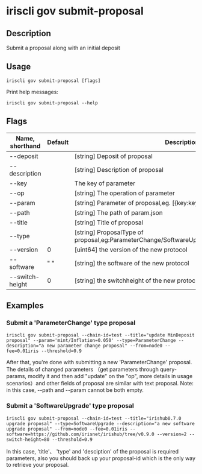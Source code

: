 # iriscli gov submit-proposal

## Description

Submit a proposal along with an initial deposit

## Usage

```
iriscli gov submit-proposal [flags]
```

Print help messages:

```
iriscli gov submit-proposal --help
```
## Flags

| Name, shorthand  | Default                    | Description                                                                                                                                          | Required |
| ---------------- | -------------------------- | ---------------------------------------------------------------------------------------------------------------------------------------------------- | -------- |
| --deposit        |                            | [string] Deposit of proposal                                                                                                                         |          |
| --description    |                            | [string] Description of proposal                                                                                                                     | Yes      |
| --key            |                            | The key of parameter                                                                                                                                 |          |
| --op             |                            | [string] The operation of parameter                                                                                                                  |          |
| --param          |                            | [string] Parameter of proposal,eg. [{key:key,value:value,op:update}]                                                                                 |          |
| --path           |                            | [string] The path of param.json                                                                                                                      |          |
| --title          |                            | [string] Title of proposal                                                                                                                           | Yes      |
| --type           |                            | [string] ProposalType of proposal,eg:ParameterChange/SoftwareUpgrade/SoftwareHalt/TxTaxUsage                                                                            | Yes      |
| --version           |            0                | [uint64] the version of the new protocol                                                                            |       |
| --software           |           " "                 | [string] the software of the new protocol                                                                         |       |
| --switch-height           |       0                     | [string] the switchheight of the new protocol                                                         |       |

## Examples

### Submit a 'ParameterChange' type proposal

```shell
iriscli gov submit-proposal --chain-id=test --title="update MinDeposit proposal" --param='mint/Inflation=0.050' --type=ParameterChange --description="a new parameter change proposal" --from=node0 --fee=0.01iris --threshold=0.9
```

After that, you're done with submitting a new 'ParameterChange' proposal. 
The details of changed parameters （get parameters through query-params, modify it and then add "update" on the "op", more details in usage scenarios）and other fields of proposal are similar with text proposal.
Note: in this case, --path and --param cannot be both empty.

### Submit a 'SoftwareUpgrade' type proposal

```shell
iriscli gov submit-proposal --chain-id=test --title="irishub0.7.0 upgrade proposal" --type=SoftwareUpgrade --description="a new software upgrade proposal" --from=node0 --fee=0.01iris --software=https://github.com/irisnet/irishub/tree/v0.9.0 --version=2 --switch-height=80 --threshold=0.9
```

In this case, 'title'、 'type' and 'desciption' of the proposal is required parameters, also you should back up your proposal-id which is the only way to retrieve your proposal.
